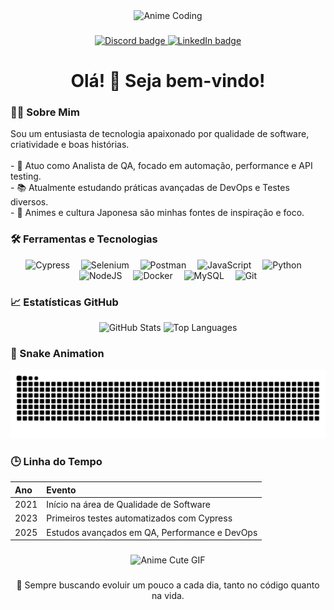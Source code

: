 <div align="center">
  <img src="https://media.tenor.com/YX1XnBkVKmcAAAAC/anime-coding.gif" width="200" alt="Anime Coding" />
</div>

###

<div align="center">
  <a href="https://discord.com/" target="_blank">
    <img src="https://img.shields.io/badge/Discord-7289DA?style=for-the-badge&logo=discord&logoColor=white" height="25" alt="Discord badge" />
  </a>
  <a href="https://linkedin.com/in/seu-linkedin-aqui" target="_blank">
    <img src="https://img.shields.io/badge/LinkedIn-0A66C2?style=for-the-badge&logo=linkedin&logoColor=white" height="25" alt="LinkedIn badge" />
  </a>
</div>

###

<h1 align="center">Olá! 👋 Seja bem-vindo!</h1>

###

<h3 align="left">👨‍💻 Sobre Mim</h3>

<p align="left">
Sou um entusiasta de tecnologia apaixonado por qualidade de software, criatividade e boas histórias.<br><br>
- 🔭 Atuo como Analista de QA, focado em automação, performance e API testing.<br>
- 📚 Atualmente estudando práticas avançadas de DevOps e Testes diversos.<br>
- 🎌 Animes e cultura Japonesa são minhas fontes de inspiração e foco.
</p>

###

<h3 align="left">🛠️ Ferramentas e Tecnologias</h3>

<div align="center">
  <img src="https://skillicons.dev/icons?i=cypress" height="35" alt="Cypress" />
  <img width="10" />
  <img src="https://skillicons.dev/icons?i=selenium" height="35" alt="Selenium" />
  <img width="10" />
  <img src="https://skillicons.dev/icons?i=postman" height="35" alt="Postman" />
  <img width="10" />
  <img src="https://skillicons.dev/icons?i=js" height="35" alt="JavaScript" />
  <img width="10" />
  <img src="https://skillicons.dev/icons?i=py" height="35" alt="Python" />
  <img width="10" />
  <img src="https://skillicons.dev/icons?i=nodejs" height="35" alt="NodeJS" />
  <img width="10" />
  <img src="https://skillicons.dev/icons?i=docker" height="35" alt="Docker" />
  <img width="10" />
  <img src="https://skillicons.dev/icons?i=mysql" height="35" alt="MySQL" />
  <img width="10" />
  <img src="https://skillicons.dev/icons?i=git" height="35" alt="Git" />
</div>

###

<h3 align="left">📈 Estatísticas GitHub</h3>

<div align="center">
  <img src="https://github-readme-stats.vercel.app/api?username=Matheus26k&show_icons=true&theme=tokyonight&hide_border=true&card_width=400" height="140" alt="GitHub Stats" />
  <img src="https://github-readme-stats.vercel.app/api/top-langs/?username=Matheus26k&layout=compact&theme=tokyonight&hide_border=true&card_width=300" height="140" alt="Top Languages" />
</div>

###

<h3 align="left">🐍 Snake Animation</h3>

<div align="center">
  <img src="https://raw.githubusercontent.com/Matheus26k/Matheus26k/output/github-contribution-grid-snake.svg" alt="snake animation" />
</div>

###

<h3 align="left">🕒 Linha do Tempo</h3>

| Ano | Evento |
|:---|:---|
| 2021 | Início na área de Qualidade de Software |
| 2023 | Primeiros testes automatizados com Cypress |
| 2025 | Estudos avançados em QA, Performance e DevOps |

###

<div align="center">
  <img src="https://media.tenor.com/GE6a9ttJAtEAAAAC/anime-girl.gif" width="180" alt="Anime Cute GIF" />
</div>

###

<p align="center">
💬 Sempre buscando evoluir um pouco a cada dia, tanto no código quanto na vida.
</p>
